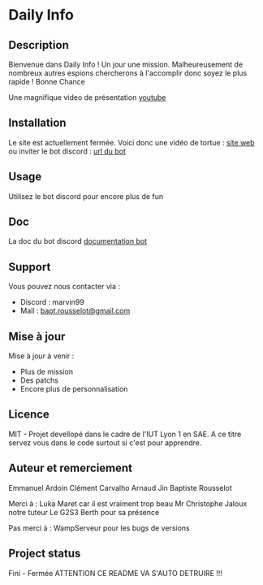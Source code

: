 # Daily Info

<!-- 
  ____        _ _         ___        __       
 |  _ \  __ _(_) |_   _  |_ _|_ __  / _| ___  
 | | | |/ _` | | | | | |  | || '_ \| |_ / _ \ 
 | |_| | (_| | | | |_| |  | || | | |  _| (_) |
 |____/ \__,_|_|_|\__, | |___|_| |_|_|  \___/ 
                  |___/                       
 -->


## Description
Bienvenue dans Daily Info ! Un jour une mission. Malheureusement de nombreux autres espions chercherons à l'accomplir donc soyez le plus rapide ! Bonne Chance

Une magnifique video de présentation [youtube](https://youtu.be/Shcp3Ui-KUo)

## Installation
Le site est actuellement fermée. Voici donc une vidéo de tortue : [site web](https://www.youtube.com/watch?v=oxzEdm29JLw) ou inviter le bot discord : [url du bot](https://discord.com/api/oauth2/authorize?client_id=1164841675278008331&permissions=8&scope=bot)

## Usage
Utilisez le bot discord pour encore plus de fun

## Doc
La doc du bot discord [documentation bot](https://docs.google.com/document/d/1CEU-0PXjq97dQDw70YPP-nofSZkLCJuZ6QEEaGeYlmE/edit?usp=sharing)

## Support
Vous pouvez nous contacter via :
- Discord : marvin99
- Mail : bapt.rousselot@gmail.com

## Mise à jour
Mise à jour à venir :
- Plus de mission 
- Des patchs
- Encore plus de personnalisation

## Licence
MIT - Projet devellopé dans le cadre de l'IUT Lyon 1 en SAE. A ce titre servez vous dans le code surtout si c'est pour apprendre.

## Auteur et remerciement
Emmanuel Ardoin 
Clément Carvalho 
Arnaud Jin
Baptiste Rousselot 

Merci à :
Luka Maret car il est vraiment trop beau
Mr Christophe Jaloux notre tuteur
Le G2S3
Berth pour sa présence

Pas merci à : 
WampServeur pour les bugs de versions

## Project status
Fini - Fermée
ATTENTION CE README VA S'AUTO DETRUIRE !!!
